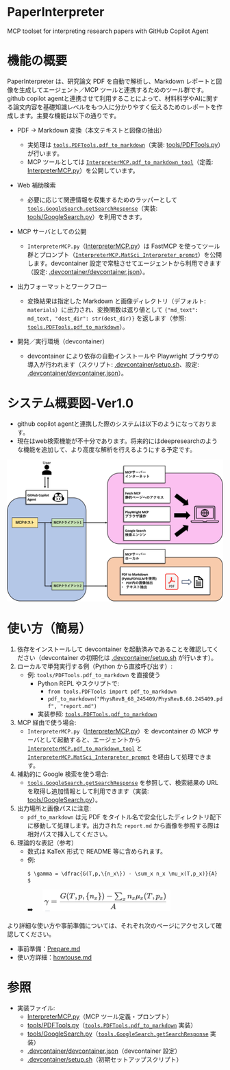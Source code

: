 # PaperInterpreter
MCP toolset for interpreting research papers with GitHub Copilot Agent

# 機能の概要

PaperInterpreter は、研究論文 PDF を自動で解析し、Markdown レポートと図像を生成してエージェント／MCP ツールと連携するためのツール群です。github copilot agentと連携させて利用することによって、材料科学やAIに関する論文内容を基礎知識レベルをもつ人に分かりやすく伝えるためのレポートを作成します。主要な機能は以下の通りです。

- PDF → Markdown 変換（本文テキストと図像の抽出）
  - 実処理は [`tools.PDFTools.pdf_to_markdown`](tools/PDFTools.py)（実装: [tools/PDFTools.py](tools/PDFTools.py)）が行います。  
  - MCP ツールとしては [`InterpreterMCP.pdf_to_markdown_tool`](InterpreterMCP.py)（定義: [InterpreterMCP.py](InterpreterMCP.py)）を公開しています。

- Web 補助検索
  - 必要に応じて関連情報を収集するためのラッパーとして [`tools.GoogleSearch.getSearchResponse`](tools/GoogleSearch.py)（実装: [tools/GoogleSearch.py](tools/GoogleSearch.py)）を利用できます。

- MCP サーバとしての公開
  - `InterpreterMCP.py`（[InterpreterMCP.py](InterpreterMCP.py)）は FastMCP を使ってツール群とプロンプト（[`InterpreterMCP.MatSci_Interpreter_prompt`](InterpreterMCP.py)）を公開します。devcontainer 設定で常駐させてエージェントから利用できます（設定: [.devcontainer/devcontainer.json](.devcontainer/devcontainer.json)）。

- 出力フォーマットとワークフロー
  - 変換結果は指定した Markdown と画像ディレクトリ（デフォルト: `materials`）に出力され、変換関数は返り値として `{"md_text": md_text, "dest_dir": str(dest_dir)}` を返します（参照: [`tools.PDFTools.pdf_to_markdown`](tools/PDFTools.py)）。

- 開発／実行環境（devcontainer）
  - devcontainer により依存の自動インストールや Playwright ブラウザの導入が行われます（スクリプト: [.devcontainer/setup.sh](.devcontainer/setup.sh)、設定: [.devcontainer/devcontainer.json](.devcontainer/devcontainer.json)）。

# システム概要図-Ver1.0
- github copilot agentと連携した際のシステムは以下のようになっております。
- 現在はweb検索機能が不十分であります。将来的にはdeepresearchのような機能を追加して、より高度な解析を行えるようにする予定です。

![システム概要図](./images/systemfig.jpg)

# 使い方（簡易）

1. 依存をインストールして devcontainer を起動済みであることを確認してください（devcontainer の初期化は [.devcontainer/setup.sh](.devcontainer/setup.sh) が行います）。
2. ローカルで単発実行する例（Python から直接呼び出す）:
   - 例: `tools/PDFTools.pdf_to_markdown` を直接使う
     - Python REPL やスクリプトで:
       - `from tools.PDFTools import pdf_to_markdown`
       - `pdf_to_markdown("PhysRevB_68_245409/PhysRevB.68.245409.pdf", "report.md")`
     - 実装参照: [`tools.PDFTools.pdf_to_markdown`](tools/PDFTools.py)
3. MCP 経由で使う場合:
   - `InterpreterMCP.py`（[InterpreterMCP.py](InterpreterMCP.py)）を devcontainer の MCP サーバとして起動すると、エージェントから [`InterpreterMCP.pdf_to_markdown_tool`](InterpreterMCP.py) と [`InterpreterMCP.MatSci_Interpreter_prompt`](InterpreterMCP.py) を経由して処理できます。
4. 補助的に Google 検索を使う場合:
   - [`tools.GoogleSearch.getSearchResponse`](tools/GoogleSearch.py) を参照して、検索結果の URL を取得し追加情報として利用できます（実装: [tools/GoogleSearch.py](tools/GoogleSearch.py)）。
5. 出力場所と画像パスに注意:
   - `pdf_to_markdown` は元 PDF をタイトル名で安全化したディレクトリ配下に移動して処理します。出力された `report.md` から画像を参照する際は相対パスで挿入してください。
6. 理論的な表記（参考）
   - 数式は KaTeX 形式で README 等に含められます。
   - 例: 
        ```text
        $ \gamma = \dfrac{G(T,p,\{n_x\}) - \sum_x n_x \mu_x(T,p_x)}{A} $
        ```
        ➡️ &emsp; <img src="./images/equition.png" alt="数式" width="300" />

より詳細な使い方や事前準備については、それぞれ次のページにアクセスして確認してください。
- 事前準備：[Prepare.md](./docs/Prepare.md)
- 使い方詳細：[howtouse.md](./docs/howtouse.md)

# 参照
- 実装ファイル:
  - [InterpreterMCP.py](InterpreterMCP.py)（MCP ツール定義・プロンプト）
  - [tools/PDFTools.py](tools/PDFTools.py)（[`tools.PDFTools.pdf_to_markdown`](tools/PDFTools.py) 実装）
  - [tools/GoogleSearch.py](tools/GoogleSearch.py)（[`tools.GoogleSearch.getSearchResponse`](tools/GoogleSearch.py) 実装）
  - [.devcontainer/devcontainer.json](.devcontainer/devcontainer.json)（devcontainer 設定）  
  - [.devcontainer/setup.sh](.devcontainer/setup.sh)（初期セットアップスクリプト）

